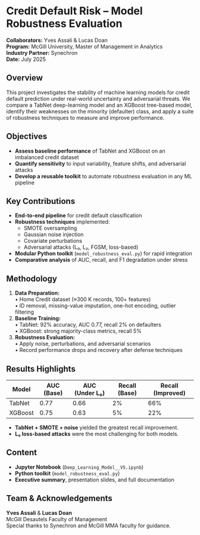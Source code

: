 # Credit Default Risk – Model Robustness Evaluation

**Collaborators:** Yves Assali & Lucas Doan  
**Program:** McGill University, Master of Management in Analytics  
**Industry Partner:** Synechron  
**Date:** July 2025  

## Overview

This project investigates the stability of machine learning models for credit default prediction under real-world uncertainty and adversarial threats. We compare a TabNet deep-learning model and an XGBoost tree-based model, identify their weaknesses on the minority (defaulter) class, and apply a suite of robustness techniques to measure and improve performance.

## Objectives

- **Assess baseline performance** of TabNet and XGBoost on an imbalanced credit dataset  
- **Quantify sensitivity** to input variability, feature shifts, and adversarial attacks  
- **Develop a reusable toolkit** to automate robustness evaluation in any ML pipeline  

## Key Contributions

- **End-to-end pipeline** for credit default classification  
- **Robustness techniques** implemented:  
  - SMOTE oversampling  
  - Gaussian noise injection  
  - Covariate perturbations  
  - Adversarial attacks (L₀, L₂, FGSM, loss-based)  
- **Modular Python toolkit** (`model_robustness_eval.py`) for rapid integration  
- **Comparative analysis** of AUC, recall, and F1 degradation under stress  

## Methodology

1. **Data Preparation:**  
   • Home Credit dataset (≈300 K records, 100+ features)  
   • ID removal, missing-value imputation, one-hot encoding, outlier filtering  
2. **Baseline Training:**  
   • TabNet: 92% accuracy, AUC 0.77, recall 2% on defaulters  
   • XGBoost: strong majority-class metrics, recall 5%  
3. **Robustness Evaluation:**  
   • Apply noise, perturbations, and adversarial scenarios  
   • Record performance drops and recovery after defense techniques  

## Results Highlights

| Model    | AUC (Base) | AUC (Under L₀) | Recall (Base) | Recall (Improved) |
|----------|------------|----------------|---------------|-------------------|
| TabNet   | 0.77       | 0.66           | 2%            | 66%               |
| XGBoost  | 0.75       | 0.63           | 5%            | 22%               |

- **TabNet + SMOTE + noise** yielded the greatest recall improvement.  
- **L₀ loss-based attacks** were the most challenging for both models.  

## Content

- **Jupyter Notebook** (`Deep_Learning_Model__V5.ipynb`)  
- **Python toolkit** (`model_robustness_eval.py`)  
- **Executive summary**, presentation slides, and full documentation  


## Team & Acknowledgements

**Yves Assali** & **Lucas Doan**  
McGill Desautels Faculty of Management  
Special thanks to Synechron and McGill MMA faculty for guidance.


